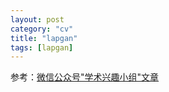 ```yaml
---
layout: post
category: "cv"
title: "lapgan"
tags: [lapgan]
---
```


参考：[微信公众号"学术兴趣小组"文章](https://mp.weixin.qq.com/s?__biz=MzIzOTY2NTQ5Mg==&mid=2247483957&idx=1&sn=cb776f4d50f07efe1c44057bfea0fef2&chksm=e927ea0ede50631826d8d66f3bca656aeee314a8b374edc252c8513c70cdbf3a108700757f44&mpshare=1&scene=1&srcid=0203HxhVLtnRdsDX6B1XWwKF&pass_ticket=vjEpmxe2DG4P%2By4GjgdfVEMIt0g0SpbViafCaNrBt8viOsGkibUK9SIS47UfCM27#rd)
